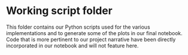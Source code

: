 # Working script folder

This folder contains our Python scripts used for the various implementations and to generate some of the plots in our final notebook. Code that is more pertinent to our project narrative have been directly incorporated in our notebook and will not feature here.

